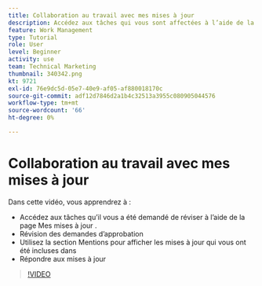 ```yaml
---
title: Collaboration au travail avec mes mises à jour
description: Accédez aux tâches qui vous sont affectées à l’aide de la page Mes mises à jour .
feature: Work Management
type: Tutorial
role: User
level: Beginner
activity: use
team: Technical Marketing
thumbnail: 340342.png
kt: 9721
exl-id: 76e9dc5d-05e7-40e9-af05-af880018170c
source-git-commit: adf12d7846d2a1b4c32513a3955c080905044576
workflow-type: tm+mt
source-wordcount: '66'
ht-degree: 0%

---
```


# Collaboration au travail avec mes mises à jour

Dans cette vidéo, vous apprendrez à :

* Accédez aux tâches qu’il vous a été demandé de réviser à l’aide de la page Mes mises à jour .
* Révision des demandes d’approbation
* Utilisez la section Mentions pour afficher les mises à jour qui vous ont été incluses dans
* Répondre aux mises à jour

>[!VIDEO](https://video.tv.adobe.com/v/340342/?quality=12)
